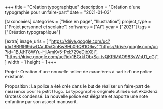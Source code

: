 +++
title = "Création typographique"
description = "Création d'une typographie pour un faire-part"
date = "2021-01-03"

[taxonomies]
categories = ["Mise en page", "Illustration"]
project_type = ["Projet personnel et scolaire"]
softwares = ["Ai"]
year = ["2021"]
tags = ["Création typographique"]

[extra]
image_urls = [
    "https://drive.google.com/uc?id=1BBRfRl9dwOArJDxCjnBwBHb0RQ81O6ov","https://drive.google.com/uc?id=1BJJhT8WYu-HjiAmKv5-Pxk729eDjbXBI", "https://drive.google.com/uc?id=1BGrkfObxSa-tvQKRtMAO983vWhU1_cGj",
]
width = 1
height = 1
+++

Projet : Création d'une nouvelle police de caractères à partir d'une police existante.

Proposition : La police a été crée dans le but de réaliser un faire-part de naissance pour le petit Hugo. La typographie originale utilisée est
Akzidenz Grotesk condensé. La nouvelle police est élégante et apporte une note enfantine par son aspect manuscrit.